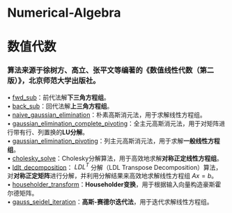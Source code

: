 # Numerical-Algebra
# 数值代数
### 算法来源于徐树方、高立、张平文等编著的《数值线性代数（第二版）》，北京师范大学出版社。
$\bullet$ [fwd_sub](fwd_sub.m)：前代法解**下三角方程组**。  
$\bullet$ [back_sub](back_sub.m)：回代法解**上三角方程组**。  
$\bullet$ [naive_gaussian_elimination](naive_gaussian_elimination.m)：朴素高斯消元法，用于求解线性方程组。  
$\bullet$ [gaussian_elimination_complete_pivoting](gaussian_elimination_complete_pivoting.m)：全主元高斯消元法，用于对矩阵进行带有行、列置换的**LU分解**。  
$\bullet$ [gaussian_elimination_pivoting](gaussian_elimination_pivoting.m)：列主元高斯消元法，用于求解**一般线性方程组**。  
$\bullet$ [cholesky_solve](cholesky_solve.m)：Cholesky分解算法，用于高效地求解**对称正定线性方程组**。  
$\bullet$ [ldlt_decomposition](ldlt_decomposition.m)： $LDL^T$ 分解（LDL Transpose Decomposition）算法，对**对称正定矩阵**进行分解，并利用分解结果来高效地求解线性方程组 $Ax=b$。  
$\bullet$ [householder_transform](householder_transform.m)：**Householder变换**，用于根据输入向量构造豪斯霍尔德矩阵。  
$\bullet$ [gauss_seidel_iteration](gauss_seidel_iteration.m)：**高斯-赛德尔迭代法**，用于迭代求解线性方程组。
